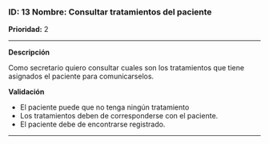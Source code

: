 ### **ID:** 13 Nombre: **Consultar tratamientos del paciente**

**Prioridad:** 2

---
**Descripción**

Como secretario quiero consultar cuales son los tratamientos que tiene asignados el paciente para comunicarselos.

**Validación**
* El paciente puede que no tenga ningún tratamiento
* Los tratamientos deben de corresponderse con el paciente.
* El paciente debe de encontrarse registrado.
---
